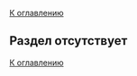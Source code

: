 [К оглавлению](/service/doc/?cid=stol)
## Раздел отсутствует

[К оглавлению](/service/doc/?cid=stol)